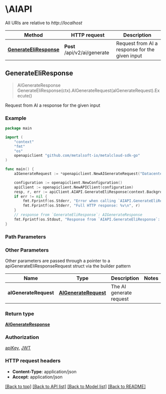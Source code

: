 # \AIAPI

All URIs are relative to *http://localhost*

Method | HTTP request | Description
------------- | ------------- | -------------
[**GenerateEliResponse**](AIAPI.md#GenerateEliResponse) | **Post** /api/v2/ai/generate | Request from AI a response for the given input



## GenerateEliResponse

> AIGenerateResponse GenerateEliResponse(ctx).AIGenerateRequest(aIGenerateRequest).Execute()

Request from AI a response for the given input



### Example

```go
package main

import (
	"context"
	"fmt"
	"os"
	openapiclient "github.com/metalsoft-io/metalcloud-sdk-go"
)

func main() {
	aIGenerateRequest := *openapiclient.NewAIGenerateRequest("Datacenter_example", "Prompt_example") // AIGenerateRequest | The AI generate request

	configuration := openapiclient.NewConfiguration()
	apiClient := openapiclient.NewAPIClient(configuration)
	resp, r, err := apiClient.AIAPI.GenerateEliResponse(context.Background()).AIGenerateRequest(aIGenerateRequest).Execute()
	if err != nil {
		fmt.Fprintf(os.Stderr, "Error when calling `AIAPI.GenerateEliResponse``: %v\n", err)
		fmt.Fprintf(os.Stderr, "Full HTTP response: %v\n", r)
	}
	// response from `GenerateEliResponse`: AIGenerateResponse
	fmt.Fprintf(os.Stdout, "Response from `AIAPI.GenerateEliResponse`: %v\n", resp)
}
```

### Path Parameters



### Other Parameters

Other parameters are passed through a pointer to a apiGenerateEliResponseRequest struct via the builder pattern


Name | Type | Description  | Notes
------------- | ------------- | ------------- | -------------
 **aIGenerateRequest** | [**AIGenerateRequest**](AIGenerateRequest.md) | The AI generate request | 

### Return type

[**AIGenerateResponse**](AIGenerateResponse.md)

### Authorization

[apiKey](../README.md#apiKey), [JWT](../README.md#JWT)

### HTTP request headers

- **Content-Type**: application/json
- **Accept**: application/json

[[Back to top]](#) [[Back to API list]](../README.md#documentation-for-api-endpoints)
[[Back to Model list]](../README.md#documentation-for-models)
[[Back to README]](../README.md)

